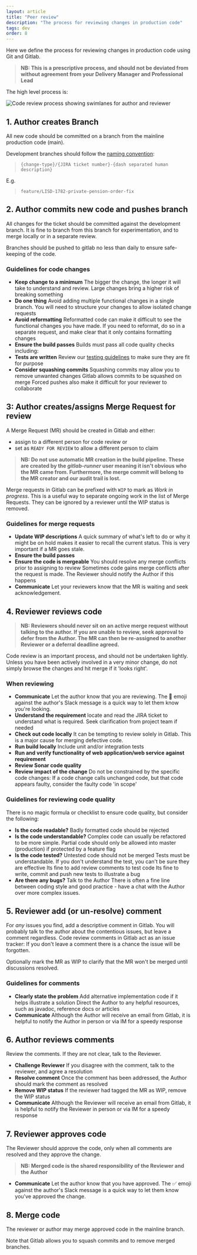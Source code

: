 ```yaml
---
layout: article
title: "Peer review"
description: "The process for reviewing changes in production code"
tags: dev
order: 8
---
```

Here we define the process for reviewing changes in production code using Git and Gitlab.

> __NB: This is a prescriptive process, and should not be deviated from without agreement from your Delivery Manager and Professional Lead__

The high level process is:

![Code review process showing swimlanes for author and reviewer](../images/code-review-process.png)

## 1. Author creates Branch

All new code should be committed on a branch from the mainline production code (main).

Development branches should follow the [naming convention](../coding-naming-conventions):

> `{change-type}/{JIRA ticket number}-{dash separated human description}`

E.g.

> `feature/LISD-1782-private-pension-order-fix`

## 2. Author commits new code and pushes branch

All changes for the ticket should be committed against the development branch. It is fine to branch from this branch for experimentation, and to merge locally or in a separate review.

Branches should be pushed to gitlab no less than daily to ensure safe-keeping of the code.

### Guidelines for code changes

* __Keep change to a minimum__
  The bigger the change, the longer it will take to understand and review. Large changes bring a higher risk of breaking something
* __Do one thing__
  Avoid adding multiple functional changes in a single branch. You will need to structure your changes to allow isolated change requests
* __Avoid reformatting__
  Reformatted code can make it difficult to see the functional changes you have made. If you need to reformat, do so in a separate request, and make clear that it only contains formatting changes
* __Ensure the build passes__
  Builds must pass all code quality checks including:
* __Tests are written__
  Review our [testing guidelines](../dev-tests-coding) to make sure they are fit for purpose
* __Consider squashing commits__
  Squashing commits may allow you to remove unwanted changes
  Gitlab allows commits to be squashed on merge
  Forced pushes also make it difficult for your reviewer to collaborate

## 3: Author creates/assigns Merge Request for review

A Merge Request (MR) should be created in Gitlab and either:

* assign to a different person for code review
  or
* set as `READY FOR REVIEW` to allow a different person to claim

> __NB: Do not use automatic MR creation in the build pipeline. These are created by the _gitlab-runner_ user meaning it isn't obvious who the MR came from. Furthermore, the merge commit will belong to the MR creator and our audit trail is lost.__

Merge requests in Gitlab can be prefixed with `WIP` to mark as _Work in progress_. This is a useful way to separate ongoing work in the list of Merge Requests. They can be ignored by a reviewer until the WIP status is removed.

### Guidelines for merge requests

* __Update WIP descriptions__
  A quick summary of what's left to do or why it might be on hold makes it easier to recall the current status. This is very important if a MR goes stale.
* __Ensure the build passes__
* __Ensure the code is mergeable__
  You should resolve any merge conflicts prior to assigning to review
  Sometimes code gains merge conflicts after the request is made. The Reviewer should notify the Author if this happens
* __Communicate__
  Let your reviewers know that the MR is waiting and seek acknowledgement.

## 4. Reviewer reviews code

> __NB: Reviewers should never sit on an active merge request without talking to the author.
> If you are unable to review, seek approval to defer from the Author. The MR can then be re-assigned to another Reviewer or a deferral deadline agreed.__

Code review is an important process, and should not be undertaken lightly. Unless you have been actively involved in a very minor change, do not simply browse the changes and hit merge if it 'looks right'.

### When reviewing

* __Communicate__
  Let the author know that you are reviewing. The 👀 emoji against the author's Slack message is a quick way to let them know you're looking.
* __Understand the requirement__
  locate and read the JIRA ticket to understand what is required. Seek clarification from project team if needed
* __Check out code locally__
  It can be tempting to review solely in Gitlab. This is a major cause for merging defective code.
* __Run build locally__
  Include unit and/or integration tests
* __Run and verify functionality of web application/web service against requirement__
* __Review Sonar code quality__
* __Review impact of the change__
  Do not be constrained by the specific code changes: If a code change calls unchanged code, but that code appears faulty, consider the faulty code 'in scope'

### Guidelines for reviewing code quality

There is no magic formula or checklist to ensure code quality, but consider the following:

* __Is the code readable?__
  Badly formatted code should be rejected
* __Is the code understandable?__
  Complex code can usually be refactored to be more simple.
  Partial code should only be allowed into master (production) if protected by a feature flag
* __Is the code tested?__
  Untested code should not be merged
  Tests must be understandable. If you don't understand the test, you can't be sure they are effective
  Its fine to add review comments to test code
  Its fine to write, commit and push new tests to illustrate a bug
* __Are there any bugs?__
  Talk to the Author
  There is often a fine line between coding style and good practice - have a chat with the Author over more complex issues.

## 5. Reviewer add (or un-resolve) comment

For _any_ issues you find, add a descriptive comment in Gitlab. You will probably talk to the author about the contentious issues, but leave a comment regardless. Code review comments in Gitlab act as an issue tracker: If you don't leave a comment there is a chance the issue will be forgotten.

Optionally mark the MR as WIP to clarify that the MR won't be merged until discussions resolved.

### Guidelines for comments

* __Clearly state the problem__
  Add alternative implementation code if it helps illustrate a solution
  Direct the Author to any helpful resources, such as javadoc, reference docs or articles
* __Communicate__
  Although the Author will receive an email from Gitlab, it is helpful to notify the Author in person or via IM for a speedy response

## 6. Author reviews comments

Review the comments. If they are not clear, talk to the Reviewer.

* __Challenge Reviewer__
  If you disagree with the comment, talk to the reviewer, and agree a resolution
* __Resolve comment__
  Once the comment has been addressed, the Author should mark the comment as resolved
* __Remove WIP status__
  If the reviewer had tagged the MR as WIP, remove the WIP status
* __Communicate__
  Although the Reviewer will receive an email from Gitlab, it is helpful to notify the Reviewer in person or via IM for a speedy response

## 7. Reviewer approves code

The Reviewer should approve the code, only when all comments are resolved and they approve the change.

> __NB: Merged code is the shared responsibility of the Reviewer and the Author__

* __Communicate__
  Let the author know that you have approved. The :white_check_mark: emoji against the author's Slack message is a quick way to let them know you've approved the change.

## 8. Merge code

The reviewer or author may merge approved code in the mainline branch.

Note that Gitlab allows you to squash commits and to remove merged branches.
